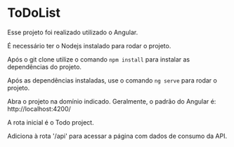 # ToDoList

Esse projeto foi realizado utilizado o Angular.

É necessário ter o Nodejs instalado para rodar o projeto.

Após o git clone utilize o comando `npm install` para instalar as dependências do projeto.

Após as dependências instaladas, use o comando `ng serve` para rodar o projeto.

Abra o projeto na domínio indicado. Geralmente, o padrão do Angular é: http://localhost:4200/

A rota inicial é o Todo project.

Adiciona à rota '/api' para acessar a página com dados de consumo da API.
